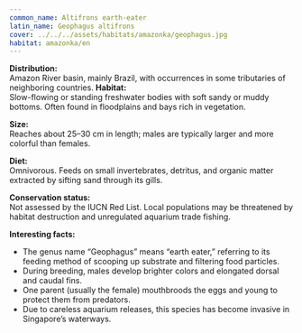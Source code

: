 ```yaml
---
common_name: Altifrons earth-eater
latin_name: Geophagus altifrons
cover: ../../../assets/habitats/amazonka/geophagus.jpg
habitat: amazonka/en
--- 
```

**Distribution:**  
Amazon River basin, mainly Brazil, with occurrences in some tributaries of neighboring countries.
**Habitat:**  
Slow-flowing or standing freshwater bodies with soft sandy or muddy bottoms. Often found in floodplains and bays rich in vegetation.

**Size:**  
Reaches about 25–30 cm in length; males are typically larger and more colorful than females.

**Diet:**  
Omnivorous. Feeds on small invertebrates, detritus, and organic matter extracted by sifting sand through its gills.

**Conservation status:**  
Not assessed by the IUCN Red List. Local populations may be threatened by habitat destruction and unregulated aquarium trade fishing.

**Interesting facts:**  
- The genus name “Geophagus” means “earth eater,” referring to its feeding method of scooping up substrate and filtering food particles.  
- During breeding, males develop brighter colors and elongated dorsal and caudal fins.  
- One parent (usually the female) mouthbroods the eggs and young to protect them from predators.  
- Due to careless aquarium releases, this species has become invasive in Singapore’s waterways.

